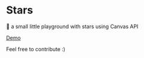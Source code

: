 # Stars
🌠 a small little playground with stars using Canvas API

[Demo](https://stars.tanmay.sh/)

Feel free to contribute :)
